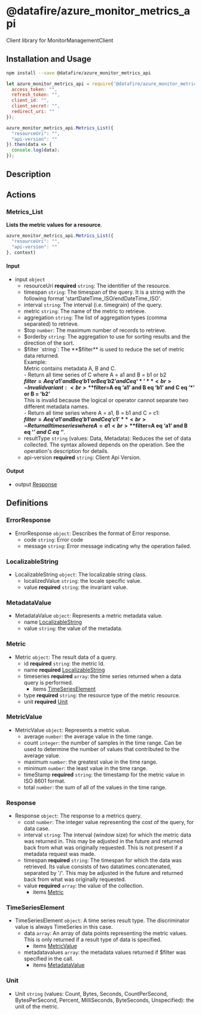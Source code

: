 # @datafire/azure_monitor_metrics_api

Client library for MonitorManagementClient

## Installation and Usage
```bash
npm install --save @datafire/azure_monitor_metrics_api
```
```js
let azure_monitor_metrics_api = require('@datafire/azure_monitor_metrics_api').create({
  access_token: "",
  refresh_token: "",
  client_id: "",
  client_secret: "",
  redirect_uri: ""
});

azure_monitor_metrics_api.Metrics_List({
  "resourceUri": "",
  "api-version": ""
}).then(data => {
  console.log(data);
});
```

## Description



## Actions

### Metrics_List
**Lists the metric values for a resource**.


```js
azure_monitor_metrics_api.Metrics_List({
  "resourceUri": "",
  "api-version": ""
}, context)
```

#### Input
* input `object`
  * resourceUri **required** `string`: The identifier of the resource.
  * timespan `string`: The timespan of the query. It is a string with the following format 'startDateTime_ISO/endDateTime_ISO'.
  * interval `string`: The interval (i.e. timegrain) of the query.
  * metric `string`: The name of the metric to retrieve.
  * aggregation `string`: The list of aggregation types (comma separated) to retrieve.
  * $top `number`: The maximum number of records to retrieve.
  * $orderby `string`: The aggregation to use for sorting results and the direction of the sort.
  * $filter `string`: The **$filter** is used to reduce the set of metric data returned.<br>Example:<br>Metric contains metadata A, B and C.<br>- Return all time series of C where A = a1 and B = b1 or b2<br>**$filter=A eq ‘a1’ and B eq ‘b1’ or B eq ‘b2’ and C eq ‘*’**<br>- Invalid variant:<br>**$filter=A eq ‘a1’ and B eq ‘b1’ and C eq ‘*’ or B = ‘b2’**<br>This is invalid because the logical or operator cannot separate two different metadata names.<br>- Return all time series where A = a1, B = b1 and C = c1:<br>**$filter=A eq ‘a1’ and B eq ‘b1’ and C eq ‘c1’**<br>- Return all time series where A = a1<br>**$filter=A eq ‘a1’ and B eq ‘*’ and C eq ‘*’**.
  * resultType `string` (values: Data, Metadata): Reduces the set of data collected. The syntax allowed depends on the operation. See the operation's description for details.
  * api-version **required** `string`: Client Api Version.

#### Output
* output [Response](#response)



## Definitions

### ErrorResponse
* ErrorResponse `object`: Describes the format of Error response.
  * code `string`: Error code
  * message `string`: Error message indicating why the operation failed.

### LocalizableString
* LocalizableString `object`: The localizable string class.
  * localizedValue `string`: the locale specific value.
  * value **required** `string`: the invariant value.

### MetadataValue
* MetadataValue `object`: Represents a metric metadata value.
  * name [LocalizableString](#localizablestring)
  * value `string`: the value of the metadata.

### Metric
* Metric `object`: The result data of a query.
  * id **required** `string`: the metric Id.
  * name **required** [LocalizableString](#localizablestring)
  * timeseries **required** `array`: the time series returned when a data query is performed.
    * items [TimeSeriesElement](#timeserieselement)
  * type **required** `string`: the resource type of the metric resource.
  * unit **required** [Unit](#unit)

### MetricValue
* MetricValue `object`: Represents a metric value.
  * average `number`: the average value in the time range.
  * count `integer`: the number of samples in the time range. Can be used to determine the number of values that contributed to the average value.
  * maximum `number`: the greatest value in the time range.
  * minimum `number`: the least value in the time range.
  * timeStamp **required** `string`: the timestamp for the metric value in ISO 8601 format.
  * total `number`: the sum of all of the values in the time range.

### Response
* Response `object`: The response to a metrics query.
  * cost `number`: The integer value representing the cost of the query, for data case.
  * interval `string`: The interval (window size) for which the metric data was returned in.  This may be adjusted in the future and returned back from what was originally requested.  This is not present if a metadata request was made.
  * timespan **required** `string`: The timespan for which the data was retrieved. Its value consists of two datatimes concatenated, separated by '/'.  This may be adjusted in the future and returned back from what was originally requested.
  * value **required** `array`: the value of the collection.
    * items [Metric](#metric)

### TimeSeriesElement
* TimeSeriesElement `object`: A time series result type. The discriminator value is always TimeSeries in this case.
  * data `array`: An array of data points representing the metric values.  This is only returned if a result type of data is specified.
    * items [MetricValue](#metricvalue)
  * metadatavalues `array`: the metadata values returned if $filter was specified in the call.
    * items [MetadataValue](#metadatavalue)

### Unit
* Unit `string` (values: Count, Bytes, Seconds, CountPerSecond, BytesPerSecond, Percent, MilliSeconds, ByteSeconds, Unspecified): the unit of the metric.


